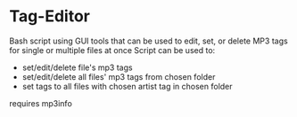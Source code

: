 # Tag-Editor
 Bash script using GUI tools that can be used to edit, set, or delete MP3 tags for single or multiple files at once
Script can be used to:
- set/edit/delete file's mp3 tags
- set/edit/delete all files' mp3 tags from chosen folder
- set tags to all files with chosen artist tag in chosen folder

requires mp3info
